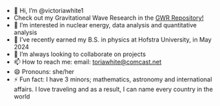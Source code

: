 - 👋 Hi, I’m @victoriawhite1
 -  Check out my Gravitational Wave Research in the [GWR Repository!](https://github.com/victoriawhite1/Gravitational-Wave-Research-2023-2024)
- 👀 I’m interested in nuclear energy, data analysis and quantitative analysis
- 🌱 I’ve recently earned my B.S. in physics at Hofstra University, in May 2024 
- 💞️ I’m always looking to collaborate on projects
- 📫 How to reach me: email: toriawhite@comcast.net
- 😄 Pronouns: she/her
- ⚡ Fun fact: I have 3 minors; mathematics, astronomy and international affairs. I love traveling and as a result, I can name every country in the world

<!---
victoriawhite1/victoriawhite1 is a ✨ special ✨ repository because its `README.md` (this file) appears on your GitHub profile.
You can click the Preview link to take a look at your changes.
--->

